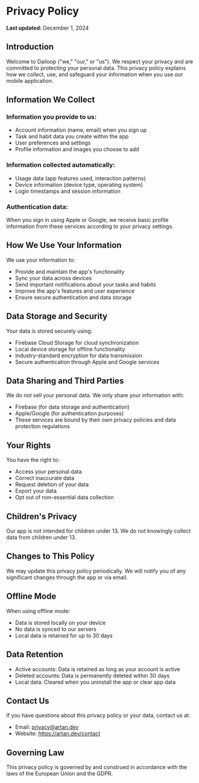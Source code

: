 # Privacy Policy

**Last updated:** December 1, 2024

## Introduction

Welcome to Dailoop ("we," "our," or "us"). We respect your privacy and are committed to protecting your personal data. This privacy policy explains how we collect, use, and safeguard your information when you use our mobile application.

## Information We Collect

### Information you provide to us:
- Account information (name, email) when you sign up
- Task and habit data you create within the app
- User preferences and settings
- Profile information and images you choose to add

### Information collected automatically:
- Usage data (app features used, interaction patterns)
- Device information (device type, operating system)
- Login timestamps and session information

### Authentication data:
When you sign in using Apple or Google, we receive basic profile information from these services according to your privacy settings.

## How We Use Your Information

We use your information to:
- Provide and maintain the app's functionality
- Sync your data across devices
- Send important notifications about your tasks and habits
- Improve the app's features and user experience
- Ensure secure authentication and data storage

## Data Storage and Security

Your data is stored securely using:
- Firebase Cloud Storage for cloud synchronization
- Local device storage for offline functionality
- Industry-standard encryption for data transmission
- Secure authentication through Apple and Google services

## Data Sharing and Third Parties

We do not sell your personal data. We only share your information with:
- Firebase (for data storage and authentication)
- Apple/Google (for authentication purposes)
- These services are bound by their own privacy policies and data protection regulations

## Your Rights

You have the right to:
- Access your personal data
- Correct inaccurate data
- Request deletion of your data
- Export your data
- Opt out of non-essential data collection

## Children's Privacy

Our app is not intended for children under 13. We do not knowingly collect data from children under 13.

## Changes to This Policy

We may update this privacy policy periodically. We will notify you of any significant changes through the app or via email.

## Offline Mode

When using offline mode:
- Data is stored locally on your device
- No data is synced to our servers
- Local data is retained for up to 30 days

## Data Retention

- Active accounts: Data is retained as long as your account is active
- Deleted accounts: Data is permanently deleted within 30 days
- Local data: Cleared when you uninstall the app or clear app data

## Contact Us

If you have questions about this privacy policy or your data, contact us at:
- Email: privacy@artan.dev
- Website: https://artan.dev/contact

## Governing Law

This privacy policy is governed by and construed in accordance with the laws of the European Union and the GDPR.
